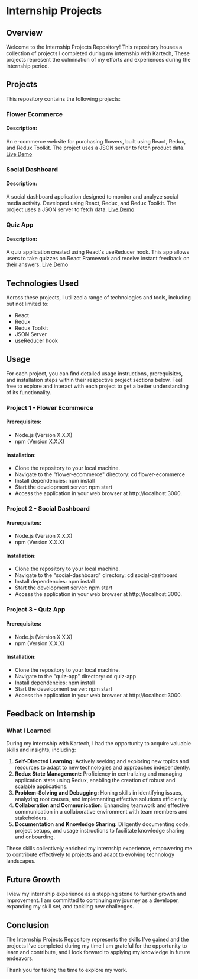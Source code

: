 # Internship Projects 
## Overview
Welcome to the Internship Projects Repository! This repository houses a collection of projects I completed during my internship with Kartech, 
These projects represent the culmination of my efforts and experiences during the internship period.

## Projects
This repository contains the following projects:

### Flower Ecommerce

#### Description: 
An e-commerce website for purchasing flowers, built using React, Redux, and Redux Toolkit. The project uses a JSON server to fetch product data.
[Live Demo](https://flowerecommerce.netlify.app/)

### Social Dashboard

#### Description: 
A social dashboard application designed to monitor and analyze social media activity. Developed using React, Redux, and Redux Toolkit.
The project uses a JSON server to fetch data.
[Live Demo](https://reactsocialdashboard.netlify.app/)

### Quiz App

#### Description: 
A quiz application created using React's useReducer hook. This app allows users to take quizzes on React Framework and receive instant feedback on their answers.
[Live Demo](https://reactappquiz1.netlify.app/)

## Technologies Used
Across these projects, I utilized a range of technologies and tools, including but not limited to:

* React
* Redux
* Redux Toolkit
* JSON Server
* useReducer hook
  
## Usage

For each project, you can find detailed usage instructions, prerequisites, and installation steps within their respective project sections below. 
Feel free to explore and interact with each project to get a better understanding of its functionality.

### Project 1 - Flower Ecommerce
#### Prerequisites:
* Node.js (Version X.X.X)
* npm (Version X.X.X)

#### Installation:
* Clone the repository to your local machine.
* Navigate to the "flower-ecommerce" directory: cd flower-ecommerce
* Install dependencies: npm install
* Start the development server: npm start
* Access the application in your web browser at http://localhost:3000.

### Project 2 - Social Dashboard
#### Prerequisites:
* Node.js (Version X.X.X)
* npm (Version X.X.X)

#### Installation:
* Clone the repository to your local machine.
* Navigate to the "social-dashboard" directory: cd social-dashboard
* Install dependencies: npm install
* Start the development server: npm start
* Access the application in your web browser at http://localhost:3000.

### Project 3 - Quiz App
#### Prerequisites:
* Node.js (Version X.X.X)
* npm (Version X.X.X)
  
#### Installation:
* Clone the repository to your local machine.
* Navigate to the "quiz-app" directory: cd quiz-app
* Install dependencies: npm install
* Start the development server: npm start
* Access the application in your web browser at http://localhost:3000.

## Feedback on Internship
### What I Learned
During my internship with Kartech, I had the opportunity to acquire valuable skills and insights, including:

1. **Self-Directed Learning:** Actively seeking and exploring new topics and resources to adapt to new technologies and approaches independently.
2. **Redux State Management:** Proficiency in centralizing and managing application state using Redux, enabling the creation of robust and scalable applications.
3. **Problem-Solving and Debugging:** Honing skills in identifying issues, analyzing root causes, and implementing effective solutions efficiently.
4. **Collaboration and Communication:** Enhancing teamwork and effective communication in a collaborative environment with team members and stakeholders.
5. **Documentation and Knowledge Sharing:** Diligently documenting code, project setups, and usage instructions to facilitate knowledge sharing and onboarding.

These skills collectively enriched my internship experience, empowering me to contribute effectively to projects and adapt to evolving technology landscapes.

## Future Growth
I view my internship experience as a stepping stone to further growth and improvement. I am committed to continuing my journey as a developer, 
expanding my skill set, and tackling new challenges.

## Conclusion
The Internship Projects Repository represents the skills I've gained and the projects I've completed during my time I am grateful for the opportunity to learn and contribute,
and I look forward to applying my knowledge in future endeavors.

Thank you for taking the time to explore my work.
